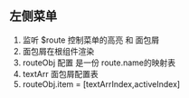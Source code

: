 ## 左侧菜单 

1. 监听 $route 控制菜单的高亮 和 面包屑 
2. 面包屑在根组件渲染 
3. routeObj 配置 是一份 route.name的映射表
4. textArr 面包屑配置表 
5. routeObj.item = [textArrIndex,activeIndex] 
